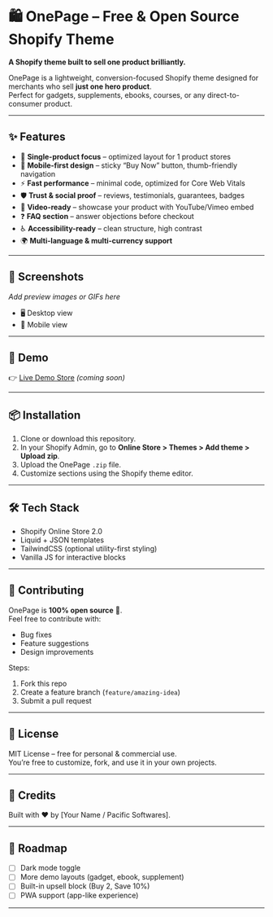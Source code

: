 # 🛍️ OnePage – Free & Open Source Shopify Theme  

**A Shopify theme built to sell one product brilliantly.**  

OnePage is a lightweight, conversion-focused Shopify theme designed for merchants who sell **just one hero product**.  
Perfect for gadgets, supplements, ebooks, courses, or any direct-to-consumer product.  

---

## ✨ Features  

- 🎯 **Single-product focus** – optimized layout for 1 product stores  
- 📱 **Mobile-first design** – sticky “Buy Now” button, thumb-friendly navigation  
- ⚡ **Fast performance** – minimal code, optimized for Core Web Vitals  
- 🛡️ **Trust & social proof** – reviews, testimonials, guarantees, badges  
- 🎥 **Video-ready** – showcase your product with YouTube/Vimeo embed  
- ❓ **FAQ section** – answer objections before checkout  
- ♿ **Accessibility-ready** – clean structure, high contrast  
- 🌍 **Multi-language & multi-currency support**  

---

## 📸 Screenshots  

_Add preview images or GIFs here_  

- 🖥️ Desktop view  
- 📱 Mobile view  

---

## 🚀 Demo  

👉 [Live Demo Store](#) _(coming soon)_  

---

## 📦 Installation  

1. Clone or download this repository.  
2. In your Shopify Admin, go to **Online Store > Themes > Add theme > Upload zip**.  
3. Upload the OnePage `.zip` file.  
4. Customize sections using the Shopify theme editor.  

---

## 🛠️ Tech Stack  

- Shopify Online Store 2.0  
- Liquid + JSON templates  
- TailwindCSS (optional utility-first styling)  
- Vanilla JS for interactive blocks  

---

## 🤝 Contributing  

OnePage is **100% open source** 🎉.  
Feel free to contribute with:  
- Bug fixes  
- Feature suggestions  
- Design improvements  

Steps:  
1. Fork this repo  
2. Create a feature branch (`feature/amazing-idea`)  
3. Submit a pull request  

---

## 📜 License  

MIT License – free for personal & commercial use.  
You’re free to customize, fork, and use it in your own projects.  

---

## 🙌 Credits  

Built with ❤️ by [Your Name / Pacific Softwares].  

---

## 🔮 Roadmap  

- [ ] Dark mode toggle  
- [ ] More demo layouts (gadget, ebook, supplement)  
- [ ] Built-in upsell block (Buy 2, Save 10%)  
- [ ] PWA support (app-like experience)  

---

